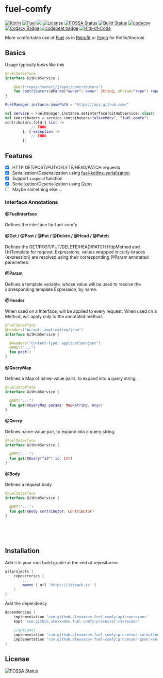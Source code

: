 # fuel-comfy 
[![Kotlin](https://img.shields.io/badge/Kotlin-1.3.21-blue.svg)](https://kotlinlang.org)
[![Fuel](https://img.shields.io/badge/Fuel-2.0.1-blue.svg)](https://github.com/kittinunf/fuel)
[![](https://jitpack.io/v/alexxxdev/fuel-comfy.svg)](https://jitpack.io/#alexxxdev/fuel-comfy)
[![License](https://img.shields.io/badge/license-Apache%202-4EB1BA.svg?style=flat-square)](https://www.apache.org/licenses/LICENSE-2.0.html)
[![FOSSA Status](https://app.fossa.io/api/projects/git%2Bgithub.com%2Falexxxdev%2Ffuel-comfy.svg?type=shield)](https://app.fossa.io/projects/git%2Bgithub.com%2Falexxxdev%2Ffuel-comfy?ref=badge_shield)
[![Build Status](https://travis-ci.org/alexxxdev/fuel-comfy.svg?branch=master)](https://travis-ci.org/alexxxdev/fuel-comfy)
[![codecov](https://codecov.io/gh/alexxxdev/fuel-comfy/branch/master/graph/badge.svg)](https://codecov.io/gh/alexxxdev/fuel-comfy)
[![Codacy Badge](https://api.codacy.com/project/badge/Grade/f3522966b0364e579c71fbed7b04b36a)](https://www.codacy.com/app/alexxxdev/fuel-comfy?utm_source=github.com&amp;utm_medium=referral&amp;utm_content=alexxxdev/fuel-comfy&amp;utm_campaign=Badge_Grade)
[![codebeat badge](https://codebeat.co/badges/f5c150b2-7fd5-4317-980a-d5369f8a39c7)](https://codebeat.co/projects/github-com-alexxxdev-fuel-comfy-master)
[![Hits-of-Code](https://hitsofcode.com/github/alexxxdev/fuel-comfy)](https://hitsofcode.com/view/github/alexxxdev/fuel-comfy)

More comfortable use of [Fuel](https://github.com/kittinunf/fuel) as in [Retrofit](https://square.github.io/retrofit/) or [Feign](https://github.com/OpenFeign/feign) for Kotlin/Android

## Basics

Usage typically looks like this

```kotlin
@FuelInterface
interface GitHubService {

    @Get("repos/{owner}/{repo}/contributors")
    fun contributors(@Param("owner") owner: String, @Param("repo") repo: String): Result<Contributor, Exception>
}

FuelManager.instance.basePath = "https://api.github.com/"

val service = FuelManager.instance.setInterface(GitHubService::class)
val contributors = service.contributors("alexxxdev", "fuel-comfy")
contributors.fold({ list ->
            // TODO
        }, { exception ->
            // TODO
        })

```

## Features

- [x] HTTP GET/POST/PUT/DELETE/HEAD/PATCH requests
- [x] Serialization/Deserialization using [fuel-kotlinx-serialization](https://github.com/kittinunf/fuel/tree/master/fuel-kotlinx-serialization)
- [x] Support `suspend` function
- [x] Serialization/Deserialization using [Gson](https://github.com/google/gson)
- [ ] Maybe something else ...

### Interface Annotations

#### @FuelInterface

Defines the interface for fuel-comfy

#### @Get / @Post / @Put / @Delete / @Head / @Patch

Defines the GET/POST/PUT/DELETE/HEAD/PATCH HttpMethod and UriTemplate for request. Expressions, values wrapped in curly-braces {expression} are resolved using their corresponding @Param annotated parameters.

#### @Param

Defines a template variable, whose value will be used to resolve the corresponding template Expression, by name.

#### @Header

When used on a Interface, will be applied to every request. When used on a Method, will apply only to the annotated method.

```kotlin
@FuelInterface
@Headers("Accept: application/json")
interface GitHubService {

  @Headers("Content-Type: application/json")
  @POST("...")
  fun post()
}
```

#### @QueryMap

Defines a Map of name-value pairs, to expand into a query string.

```kotlin
@FuelInterface
interface GitHubService {

  @GET("...")
  fun get(@QueryMap params: Map<String, Any>)
}
```

#### @Query

Defines name-value pair, to expand into a query string.

```kotlin
@FuelInterface
interface GitHubService {

  @GET("...")
  fun get(@Query("id") id: Int)
}
```

#### @Body	

Defines a request body

```kotlin
@FuelInterface
interface GitHubService {

  @GET("...")
  fun get(@Body contributor: Contributor)
}
```

<br><br><br>
## Installation
Add it in your root build.gradle at the end of repositories:
```groovy
allprojects {
    repositories {
        ...
        maven { url 'https://jitpack.io' }
    }
}
```
Add the dependency
```groovy
dependencies {
    implementation 'com.github.alexxxdev.fuel-comfy:api:<version>'    
    kapt 'com.github.alexxxdev.fuel-comfy:processor:<version>'
    
    //optional
    implementation 'com.github.alexxxdev.fuel-comfy:processor-coroutines:<version>'
    implementation 'com.github.alexxxdev.fuel-comfy:processor-gson:<version>'
}
```

## License
[![FOSSA Status](https://app.fossa.io/api/projects/git%2Bgithub.com%2Falexxxdev%2Ffuel-comfy.svg?type=large)](https://app.fossa.io/projects/git%2Bgithub.com%2Falexxxdev%2Ffuel-comfy?ref=badge_large)
